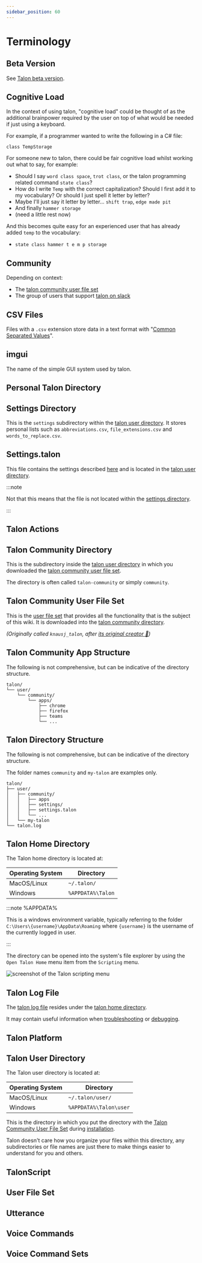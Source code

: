 ```yaml
---
sidebar_position: 60
---
```


# Terminology

## Beta Version

See [Talon beta version](./beta_talon.md).

## Cognitive Load

In the context of using talon, "cognitive load" could be thought of as the additional brainpower
required by the user on top of what would be needed if just using a keyboard.

For example, if a programmer wanted to write the following in a C# file:

```
class TempStorage
```

For someone new to talon, there could be fair cognitive load whilst working out what to say, for example:

- Should I say `word class space`, `trot class`, or the talon programming related command `state class`?
- How do I write `Temp` with the correct capitalization? Should I first add it to my vocabulary? Or should I just spell it letter by letter?
- Maybe I'll just say it letter by letter... `shift trap`, `edge made pit`
- And finally `hammer storage`
- (need a little rest now)

And this becomes quite easy for an experienced user that has already added `temp` to the vocabulary:

- `state class hammer t e m p storage`

## Community

Depending on context:

- The [talon community user file set](#talon-community-user-file-set)
- The group of users that support [talon on slack](../Help/talon-slack.md)

## CSV Files

Files with a `.csv` extension store data in a text format with "[Common Separated Values](/docs/Customization/Data%20Files/csv_files.md)".

## imgui

The name of the simple GUI system used by talon.

## Personal Talon Directory

## Settings Directory

This is the `settings` subdirectory within the [talon user directory](#talon-community-directory).
It stores personal lists such as `abbreviations.csv`, `file_extensions.csv` and `words_to_replace.csv`.

## Settings.talon

This file contains the settings described [here](/docs/Customization/settings.md) and is located in the
[talon user directory](#talon-community-directory).

:::note

Not that this means that the file is not located within the [settings directory](#settings-directory).

:::

## Talon Actions

## Talon Community Directory

This is the subdirectory inside the [talon user directory](#talon-user-directory) in which you downloaded the
[talon community user file set](#talon-community-user-file-set).

The directory is often called `talon-community` or simply `community`.

## Talon Community User File Set

This is the [user file set](#user-file-set) that provides all the functionality that is the subject of this wiki.
It is downloaded into the [talon community directory](#talon-community-directory).

_(Originally called `knausj_talon`, after [its original creator :superhero:](https://github.com/knausj85))_

## Talon Community App Structure

The following is not comprehensive, but can be indicative of the directory structure.


```
talon/
└── user/
    └── community/
        └── apps/
            ├── chrome
            ├── firefox
            ├── teams
            └── ...
```

## Talon Directory Structure

The following is not comprehensive, but can be indicative of the directory structure.

The folder names `community` and `my-talon` are examples only.

```
talon/
├── user/
│   ├── community/
│   │   ├── apps
│   │   ├── settings/
│   │   ├── settings.talon
│   │   └── ...
│   └── my-talon
└── talon.log
```

## Talon Home Directory

The Talon home directory is located at:

| Operating System | Directory         |
| ---------------- | ----------------- |
| MacOS/Linux      | `~/.talon/`       |
| Windows          | `%APPDATA%\Talon` |

:::note %APPDATA%

This is a windows environment variable, typically referring to the folder `C:\Users\{username}\AppData\Roaming`
where `{username}` is the username of the currently logged in user.

:::

The directory can be opened into the system's file explorer by using the `Open Talon Home` menu item from the `Scripting` menu.

<img src="/img/talon_ui/talon_menu_open_talon_home.png/"
     alt="screenshot of the Talon scripting menu"
/>

## Talon Log File

The [talon log file](/docs/Customization/TalonScript/talon-log-file.md) resides under the [talon home directory](#talon-home-directory).

It may contain useful information when [troubleshooting](/docs/Resource%20Hub/Troubleshooting/basic-issues.md) or
[debugging](/docs/Resource%20Hub/Troubleshooting/debugging.md).

## Talon Platform

## Talon User Directory

The Talon user directory is located at:

| Operating System | Directory              |
| ---------------- | ---------------------- |
| MacOS/Linux      | `~/.talon/user/`       |
| Windows          | `%APPDATA%\Talon\user` |

This is the directory in which you put the directory with the [Talon Community User File Set](#talon-community-user-file-set) during [installation](/docs/Resource%20Hub/Talon%20Installation/installation_guide.md).

Talon doesn't care how you organize your files within this directory, any subdirectories or file names are just there to make things easier to understand for you and others.

## TalonScript

##

## User File Set

## Utterance

## Voice Commands

## Voice Command Sets
